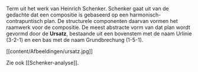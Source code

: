 Term uit het werk van Heinrich Schenker. Schenker gaat uit van de gedachte dat een compositie is gebaseerd op een harmonisch-contrapuntisch plan. De structurele componenten daarvan vormen het raamwerk voor de compositie. De meest abstracte vorm van dat plan wordt gevormd door de **Ursatz**, bestaande uit een bovenstem met de naam Urlinie (3-2-1) en een bas met de naam Grundbrechung (1-5-1).

[[content/Afbeeldingen/ursatz.jpg]]

Zie ook [[Schenker-analyse]].
